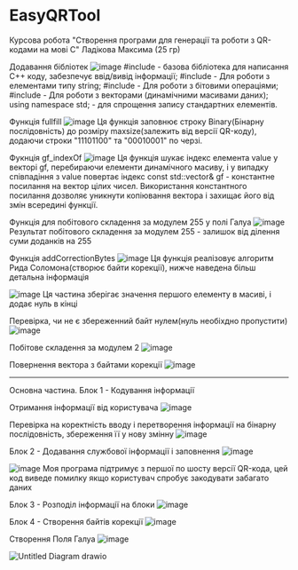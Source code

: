 # EasyQRTool
Курсова робота "Створення програми для генерації та роботи з QR-кодами на мові C" Ладікова Максима (25 гр)





Додавання бібліотек
![image](https://github.com/Adey4k/EasyQRTool/assets/150963491/d8288919-e1c3-4524-89af-c05fd3777c95)
#include <iostream> - базова бібліотека для написання C++ коду, забезпечує ввід/вивід інформації;
#include <string> - Для роботи з елементами типу string;
#include <bitset> - Для роботи з бітовими операціями;
#include <vector> - Для роботи з векторами (динамічними масивами даних);
using namespace std; - для спрощення запису стандартних елементів.



Функція fullfill
![image](https://github.com/Adey4k/EasyQRTool/assets/150963491/1bfcc2d7-5459-4a17-833f-096462f9cecf)
Ця функція заповнює строку Binary(Бінарну послідовність) до розміру maxsize(залежить від версії QR-коду), додаючи строки "11101100" та "00010001" по черзі.


Фукнція gf_indexOf
![image](https://github.com/Adey4k/EasyQRTool/assets/150963491/713062c9-152b-4199-a2a0-3caee99f19c0)
Ця функція шукає індекс елемента value у векторі gf, перебираючи елементи динамічного масиву, і у випадку співпадіння з value повертає індекс
const std::vector<int>& gf - константне посилання на вектор цілих чисел. Використання константного посилання дозволяє уникнути копіювання вектора і захищає його від змін всередині функції.

Функція для побітового складення за модулем 255 у полі Галуа
![image](https://github.com/Adey4k/EasyQRTool/assets/150963491/697882bf-c50b-40b7-8685-15046a4e6463)
Результат побітового складення за модулем 255 - залишок від ділення суми доданків на 255

Функція addCorrectionBytes
![image](https://github.com/Adey4k/EasyQRTool/assets/150963491/6191475e-bb04-4acc-a240-72983f226857)
Ця функція реалізовує алгоритм Рида Соломона(створює байти корекції), нижче наведена більш детальна інформація

![image](https://github.com/Adey4k/EasyQRTool/assets/150963491/69b9932f-94a7-4d86-a0ad-7250bbc5596a)
Ця частина зберігає значення першого елементу в масиві, і додає нуль в кінці

Перевірка, чи не є збереженний байт нулем(нуль необіхдно пропустити)
![image](https://github.com/Adey4k/EasyQRTool/assets/150963491/febba9ee-048b-4826-b674-49c8946a3cf2)

Побітове складення за модулем 2
![image](https://github.com/Adey4k/EasyQRTool/assets/150963491/fe1b8969-4c95-439a-8bf5-901324cd498d)

Повернення вектора з байтами корекції
![image](https://github.com/Adey4k/EasyQRTool/assets/150963491/23a4e5ba-ab56-40e2-a297-77cf07b946b0)

-----------------------------------------------------------------------------------------

Основна частина.
Блок 1 - Кодування інформації

Отримання інформації від користувача
![image](https://github.com/Adey4k/EasyQRTool/assets/150963491/7ca10cd5-75c2-41b9-8da0-bafb19c7c791)

Перевірка на коректність вводу і перетворення інформації на бінарну послідовність, збереження її у нову змінну
![image](https://github.com/Adey4k/EasyQRTool/assets/150963491/77316c71-b0cd-45e1-89f2-1ba0d6df5826)

Блок 2 - Додавання службової інформації і заповнення
![image](https://github.com/Adey4k/EasyQRTool/assets/150963491/343e8992-6ead-4f56-a1ac-48fa00ff995d)

![image](https://github.com/Adey4k/EasyQRTool/assets/150963491/2c254c86-d211-4f85-b5d2-980205cc85a2)
Моя програма підтримує з першої по шосту версії QR-кода, цей код виведе помилку якщо користувач спробує закодувати забагато даних

Блок 3 - Розподіл інформації на блоки
![image](https://github.com/Adey4k/EasyQRTool/assets/150963491/3fd0dcaf-459f-4b12-810c-4427cbf324ba)

Блок 4 - Створення байтів корекції
![image](https://github.com/Adey4k/EasyQRTool/assets/150963491/0eeec021-de31-45ba-bf21-35dc2a53cf88)

Створення Поля Галуа
![image](https://github.com/Adey4k/EasyQRTool/assets/150963491/3b51f5fa-60bf-4a9f-b7dd-22564a9fbc9e)



![Untitled Diagram drawio](https://github.com/Adey4k/EasyQRTool/assets/150963491/a3909c3f-a90e-4948-ac38-17cbc59f24cf)

